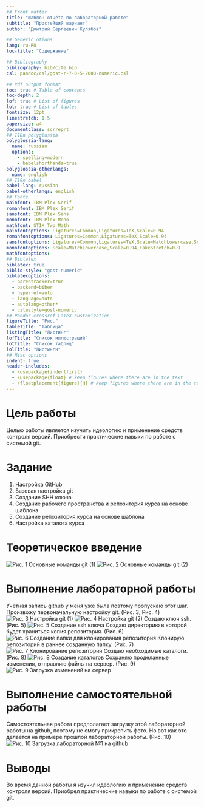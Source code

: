 ```yaml
---
## Front matter
title: "Шаблон отчёта по лабораторной работе"
subtitle: "Простейший вариант"
author: "Дмитрий Сергеевич Кулябов"

## Generic otions
lang: ru-RU
toc-title: "Содержание"

## Bibliography
bibliography: bib/cite.bib
csl: pandoc/csl/gost-r-7-0-5-2008-numeric.csl

## Pdf output format
toc: true # Table of contents
toc-depth: 2
lof: true # List of figures
lot: true # List of tables
fontsize: 12pt
linestretch: 1.5
papersize: a4
documentclass: scrreprt
## I18n polyglossia
polyglossia-lang:
  name: russian
  options:
	- spelling=modern
	- babelshorthands=true
polyglossia-otherlangs:
  name: english
## I18n babel
babel-lang: russian
babel-otherlangs: english
## Fonts
mainfont: IBM Plex Serif
romanfont: IBM Plex Serif
sansfont: IBM Plex Sans
monofont: IBM Plex Mono
mathfont: STIX Two Math
mainfontoptions: Ligatures=Common,Ligatures=TeX,Scale=0.94
romanfontoptions: Ligatures=Common,Ligatures=TeX,Scale=0.94
sansfontoptions: Ligatures=Common,Ligatures=TeX,Scale=MatchLowercase,Scale=0.94
monofontoptions: Scale=MatchLowercase,Scale=0.94,FakeStretch=0.9
mathfontoptions:
## Biblatex
biblatex: true
biblio-style: "gost-numeric"
biblatexoptions:
  - parentracker=true
  - backend=biber
  - hyperref=auto
  - language=auto
  - autolang=other*
  - citestyle=gost-numeric
## Pandoc-crossref LaTeX customization
figureTitle: "Рис."
tableTitle: "Таблица"
listingTitle: "Листинг"
lofTitle: "Список иллюстраций"
lotTitle: "Список таблиц"
lolTitle: "Листинги"
## Misc options
indent: true
header-includes:
  - \usepackage{indentfirst}
  - \usepackage{float} # keep figures where there are in the text
  - \floatplacement{figure}{H} # keep figures where there are in the text
---
```


# Цель работы

Целью работы является изучить идеологию и применение средств контроля версий. Приобрести практические навыки по работе с системой git.
# Задание
1. Настройка GitHub
2. Базовая настройка git
3. Создание SHH ключа
4. Создание рабочего пространства и репозитория курса на основе шаблона
5. Создание репозитория курса на основе шаблона
6. Настройка каталога курса

# Теоретическое введение
![Рис. 1 Основные команды git (1)](image/1.png)
![Рис. 2 Основные команды git (2)](image/2.png)
# Выполнение лабораторной работы
Учетная запись github у меня уже была поэтому пропускаю этот шаг. Произвожу первоначальную настройку git. (Рис. 3, Рис. 4)
![Рис. 3 Настройка git (1)](image/3.png)
![Рис. 4 Настройка git (2)](image/4.png)
Создаю ключ ssh. (Рис. 5)
![Рис. 5 Создание ssh ключа](image/5.png)
Создаю директорию в которой будет храниться копия репозитория. (Рис. 6)
![Рис. 6 Создание папки для клонирования репозитория](image/6.png)
Клонирую репозиторий в раннее созданную папку. (Рис. 7)
![Рис. 7 Клонирование репозитория](image/7.png)
Создаю необходимые каталоги. (Рис. 8)
![Рис. 8 Создание каталогов](image/8.png)
Сохраняю проделанные изменения, отправляю файлы на сервер. (Рис. 9)
![Рис. 9 Загрузка изменений на сервер](image/9.png)
# Выполнение самостоятельной работы
Самостоятельная работа предполагает загрузку этой лабораторной работы на github, поэтому не смогу прикрепить фото. Но вот как это делается на примере прошлой лабораторной работы. (Рис. 10)
![Рис. 10 Загрузка лабораторной №1 на github](image/10.png)
# Выводы
Во время данной работы я изучил идеологию и применение средств контроля версий. Приобрел практические навыки по работе с системой git.
